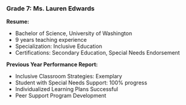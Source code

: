 ### Grade 7: Ms. Lauren Edwards
**Resume:**
- Bachelor of Science, University of Washington
- 9 years teaching experience
- Specialization: Inclusive Education
- Certifications: Secondary Education, Special Needs Endorsement

**Previous Year Performance Report:**
- Inclusive Classroom Strategies: Exemplary
- Student with Special Needs Support: 100% progress
- Individualized Learning Plans Successful
- Peer Support Program Development

